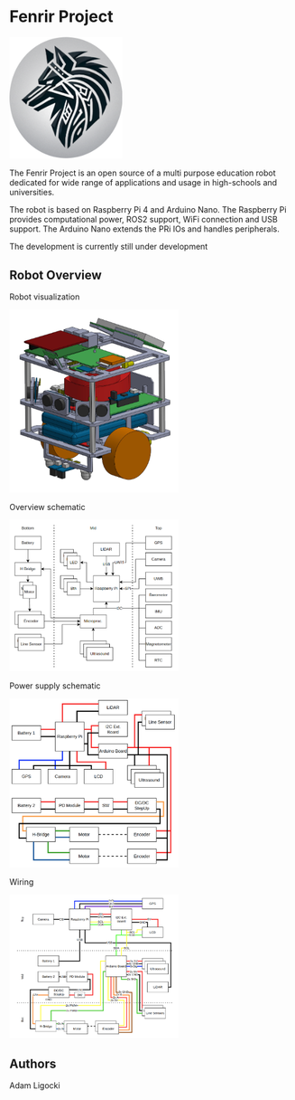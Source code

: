 # Fenrir Project

<img src="./media/fenrir_logo.png" width="200">

The Fenrir Project is an open source of a multi purpose education robot dedicated for wide range of applications and usage in high-schools and universities.

The robot is based on Raspberry Pi 4 and Arduino Nano. The Raspberry Pi provides computational power, ROS2 support, WiFi connection and USB support. The Arduino Nano extends the PRi IOs and handles peripherals.

The development is currently still under development

## Robot Overview

Robot visualization 

<img src="./media/render.png" width="300">


Overview schematic

<img src="./media/scheme-overview.png" width="300">

Power supply schematic

<img src="./media/scheme-power-supply.png" width="300">

Wiring

<img src="./media/scheme-wiring.png" width="300">


## Authors

Adam Ligocki 

